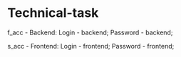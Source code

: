 # Technical-task

f_acc - Backend:
Login - backend;
Password - backend;

s_acc - Frontend: 
Login - frontend;
Password - frontend;
